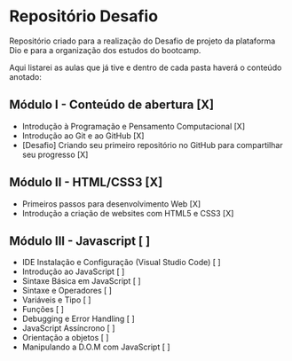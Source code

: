 # Repositório Desafio
Repositório criado para a realização do Desafio de projeto da plataforma Dio e para a organização dos estudos do bootcamp.



Aqui listarei as aulas que já tive e dentro de cada pasta haverá o conteúdo anotado:

## Módulo I - Conteúdo de abertura [X]
- Introdução à Programação e Pensamento Computacional [X]
- Introdução ao Git e ao GitHub [X]
- [Desafio] Criando seu primeiro repositório no GitHub para compartilhar seu progresso [X]



## Módulo II - HTML/CSS3 [X]

- Primeiros passos para desenvolvimento Web [X]
- Introdução a criação de websites com HTML5 e CSS3 [X]



## Módulo III - Javascript [ ]

- IDE Instalação e Configuração (Visual Studio Code) [ ]
- Introdução ao JavaScript [ ]
- Sintaxe Básica em JavaScript [ ]
- Sintaxe e Operadores [ ]
- Variáveis e Tipo [ ]
- Funções [ ]
- Debugging e Error Handling [ ]
- JavaScript Assíncrono [ ] 
- Orientação a objetos [ ]
- Manipulando a D.O.M com JavaScript [ ]





